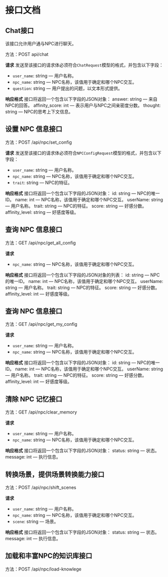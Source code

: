 # 接口文档

## Chat接口
该接口允许用户通与NPC进行聊天。

方法：POST api/chat

**请求**
发送至该接口的请求体必须符合`ChatRequest`模型的格式，并包含以下字段：
- `user_name`: string — 用户名称。
- `npc_name`: string — NPC名称，该值用于确定和哪个NPC交互。
- `question`: string — 用户提出的问题，以文本形式提供。

**响应格式**
接口将返回一个包含以下字段的JSON对象：
answer: string — 来自NPC的回答。
affinity_score: int — 表示用户与NPC之间亲密度分数。
thought: string — NPC的思考上下文信息。


## 设置 NPC 信息接口

方法：POST /api/npc/set_config

**请求**
发送至该接口的请求体必须符合`NPCConfigRequest`模型的格式，并包含以下字段：
- `user_name`: string — 用户名称。
- `npc_name`: string — NPC名称，该值用于确定和哪个NPC交互。
- `trait`: string — NPC的特征。

**响应格式**
接口将返回一个包含以下字段的JSON对象：
id: string — NPC的唯一ID。
name: int — NPC名称，该值用于确定和哪个NPC交互。
userName: string — 用户名称。
trait: string — NPC的特征。
score: string — 好感分数。
affinity_level: string — 好感度等级。

## 查询 NPC 信息接口

方法：GET /api/npc/get_all_config

**请求**
- `npc_name`: string — NPC名称，该值用于确定和哪个NPC交互。

**响应格式**
接口将返回一个包含以下字段的JSON对象的列表：
id: string — NPC的唯一ID。
name: int — NPC名称，该值用于确定和哪个NPC交互。
userName: string — 用户名称。
trait: string — NPC的特征。
score: string — 好感分数。
affinity_level: int — 好感度等级。


## 查询 NPC 信息接口

方法：GET /api/npc/get_my_config

**请求**
- `user_name`: string — 用户名称。
- `npc_name`: string — NPC名称，该值用于确定和哪个NPC交互。

**响应格式**
接口将返回一个包含以下字段的JSON对象：
id: string — NPC的唯一ID。
name: int — NPC名称，该值用于确定和哪个NPC交互。
userName: string — 用户名称。
trait: string — NPC的特征。
score: string — 好感分数。
affinity_level: int — 好感度等级。


## 清除 NPC 记忆接口

方法：GET /api/npc/clear_memory

**请求**
- `user_name`: string — 用户名称。
- `npc_name`: string — NPC名称，该值用于确定和哪个NPC交互。

**响应格式**
接口将返回一个包含以下字段的JSON对象：
status: string — 状态。
message: int — 执行信息。


## 转换场景，提供场景转换能力接口

方法：POST /api/npc/shift_scenes

**请求**
- `user_name`: string — 用户名称。
- `npc_name`: string — NPC名称，该值用于确定和哪个NPC交互。
- `scene`: string — 场景。

**响应格式**
接口将返回一个包含以下字段的JSON对象：
status: string — 状态。
message: int — 执行信息。


## 加载和丰富NPC的知识库接口

方法：POST /api/npc/load-knowlege